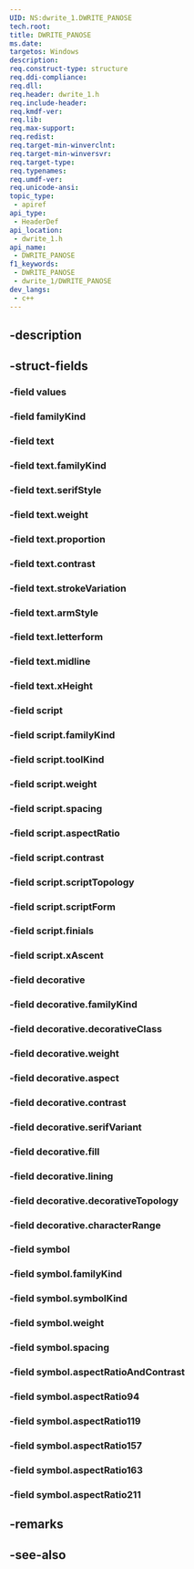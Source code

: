 ```yaml
---
UID: NS:dwrite_1.DWRITE_PANOSE
tech.root: 
title: DWRITE_PANOSE
ms.date: 
targetos: Windows
description: 
req.construct-type: structure
req.ddi-compliance: 
req.dll: 
req.header: dwrite_1.h
req.include-header: 
req.kmdf-ver: 
req.lib: 
req.max-support: 
req.redist: 
req.target-min-winverclnt: 
req.target-min-winversvr: 
req.target-type: 
req.typenames: 
req.umdf-ver: 
req.unicode-ansi: 
topic_type:
 - apiref
api_type:
 - HeaderDef
api_location:
 - dwrite_1.h
api_name:
 - DWRITE_PANOSE
f1_keywords:
 - DWRITE_PANOSE
 - dwrite_1/DWRITE_PANOSE
dev_langs:
 - c++
---
```


## -description

## -struct-fields

### -field values

### -field familyKind

### -field text

### -field text.familyKind

### -field text.serifStyle

### -field text.weight

### -field text.proportion

### -field text.contrast

### -field text.strokeVariation

### -field text.armStyle

### -field text.letterform

### -field text.midline

### -field text.xHeight

### -field script

### -field script.familyKind

### -field script.toolKind

### -field script.weight

### -field script.spacing

### -field script.aspectRatio

### -field script.contrast

### -field script.scriptTopology

### -field script.scriptForm

### -field script.finials

### -field script.xAscent

### -field decorative

### -field decorative.familyKind

### -field decorative.decorativeClass

### -field decorative.weight

### -field decorative.aspect

### -field decorative.contrast

### -field decorative.serifVariant

### -field decorative.fill

### -field decorative.lining

### -field decorative.decorativeTopology

### -field decorative.characterRange

### -field symbol

### -field symbol.familyKind

### -field symbol.symbolKind

### -field symbol.weight

### -field symbol.spacing

### -field symbol.aspectRatioAndContrast

### -field symbol.aspectRatio94

### -field symbol.aspectRatio119

### -field symbol.aspectRatio157

### -field symbol.aspectRatio163

### -field symbol.aspectRatio211

## -remarks

## -see-also

